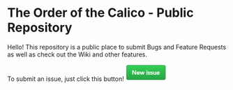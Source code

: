 # The Order of the Calico - Public Repository
Hello! This repository is a public place to submit Bugs and Feature Requests as well as check out the Wiki and other features.

To submit an issue, just click this button!  [![Here](https://github.com/MysterieCatGames/TheOrderOfTheCalico-Public/raw/main/newissue.png)](https://github.com/MysterieCatGames/TheOrderOfTheCalico-Public/issues/new/choose)
